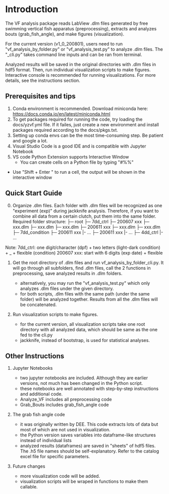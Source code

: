 # Introduction

The VF analysis package reads LabView .dlm files generated by free swimming vertical fish apparatus (preprocessing), extracts and analyzes bouts (grab_fish_angle), and make figures (visualization).

For the current version (v1_0_200801), users need to run "vf_analysis_by_folder.py" or "vf_analysis_test.py" to analyze .dlm files. The "_cli.py" takes command line inputs and can be ran from terminal.

Analyzed results will be saved in the original directories with .dlm files in hdf5 format.
Then, run individual visualization scripts to make figures. Interactive console is recommended for running visualizations.
For more details, see the instructions section.

## Prerequisites and tips

1. Conda environment is recommended. Download miniconda here: <https://docs.conda.io/en/latest/miniconda.html>
2. To get packages required for running the code, try loading the docs/yzvf.yml file. If it failes, just create a new environment and install packages required according to the docs/pkgs.txt.
3. Setting up conda envs can be the most time-consuming step. Be patient and google a lot.
4. Visual Studio Code is a good IDE and is compatible with Jupyter Notebook
5. VS code Python Extension supports Interactive Window
    - You can create cells on a Python file by typing "#%%" 
- Use "Shift + Enter " to run a cell, the output will be shown in the interactive window

## Quick Start Guide

0. Organize .dlm files. Each folder with .dlm files will be recognized as one "experiment (exp)" during jackknife analysis. Therefore, if you want to combine all data from a certain clutch, put them into the same folder. Required folder structure:
├─ root
	├─ 7dd_ctrl
		├─ 200607 xxx 
			├─ xxx.dlm
			├─ xxx.dlm
			├─ xxx.dlm
		├─ 200611 xxx 
			├─ xxx.dlm
			├─ xxx.dlm
	├─ 7dd_condition
		├─ 200611 xxx 
			|- ...
		├─ 200611 xxx 
			|- ...
	├─ 4dd_ctrl
		|- ...

Note: 
7dd_ctrl: one digit/character (dpf) + two letters (light-dark condition) + _ + flexible (condition)
200607 xxx: start with 6 digits (exp date) + flexible
1. Get the root directory of .dlm files and run vf_analysis_by_folder_cli.py. It will go through all subfolders, find .dlm files, call the 2 functions in preprocessing, save analyzed results in .dlm folders.
    - alternatively, you may run the "vf_analysis_test.py" which only analyzes .dlm files under the given directory.
    - for both scripts, .dlm files with the same path (under the same folder) will be analyzed together. Results from all the .dlm files will be concatenated.

2. Run visualization scripts to make figures. 
    - for the current version, all visualization scripts take one root directory with all analyzed data, which should be same as the one fed to the cli.py
    - jackknife, instead of bootstrap, is used for statistical analyses.

## Other Instructions

1. Jupyter Notebooks
    - two jupyter notebooks are included. Although they are earlier versions, not much has been changed in the Python script.
    - these notebooks are well annotated with step-by-step instructions and additional code.
    - Analyze_VF includes all preprocessing code
    - Grab_Bouts includes grab_fish_angle code

2. The grab fish angle code
    - it was originally written by DEE. This code extracts lots of data but most of which are not used in visualization.
    - the Python version saves variables into dataframe-like structures instead of individual lists
    - analyzed results (dataframes) are saved in "sheets" of hdf5 files. The .h5 file names should be self-explanatory. Refer to the catalog excel file for specific parameters.

3. Future changes
    - more visualization code will be added.
    - visualization scripts will be wraped in functions to make them callable.
